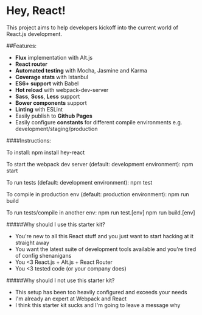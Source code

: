 # Hey, React!

This project aims to help developers kickoff into the current world of React.js development.

##Features:
* __Flux__ implementation with Alt.js
* __React router__
* __Automated testing__ with Mocha, Jasmine and Karma 
* __Coverage stats__ with Istanbul
* __ES6+ support__ with Babel
* __Hot reload__ with webpack-dev-server
* __Sass__, __Scss__, __Less__ support
* __Bower components__ support
* __Linting__ with ESLint
* Easily publish to __Github Pages__
* Easily configure __constants__ for different compile environments e.g. development/staging/production

####Instructions:

To install:
    npm install hey-react

To start the webpack dev server (default: development environment):
    npm start

To run tests (default: development environment):
    npm test
    
To compile in production env (default: production environment):
    npm run build

To run tests/compile in another env:
    npm run test.[env]
    npm run build.[env]

#####Why should I use this starter kit?
* You're new to all this React stuff and you just want to start hacking at it straight away
* You want the latest suite of development tools available and you're tired of config shenanigans
* You <3 React.js + Alt.js + React Router
* You <3 tested code (or your company does)

#####Why should I not use this starter kit?
* This setup has been too heavily configured and exceeds your needs
* I'm already an expert at Webpack and React
* I think this starter kit sucks and I'm going to leave a message why

